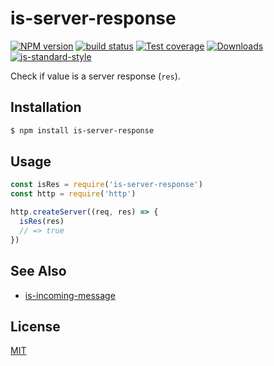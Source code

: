# is-server-response
[![NPM version][npm-image]][npm-url]
[![build status][travis-image]][travis-url]
[![Test coverage][codecov-image]][codecov-url]
[![Downloads][downloads-image]][downloads-url]
[![js-standard-style][standard-image]][standard-url]

Check if value is a server response (`res`).

## Installation
```bash
$ npm install is-server-response
```

## Usage
```js
const isRes = require('is-server-response')
const http = require('http')

http.createServer((req, res) => {
  isRes(res)
  // => true
})
```

## See Also
- [is-incoming-message](https://github.com/yoshuawuyts/is-incoming-message)

## License
[MIT](https://tldrlegal.com/license/mit-license)

[npm-image]: https://img.shields.io/npm/v/is-server-response.svg?style=flat-square
[npm-url]: https://npmjs.org/package/is-server-response
[travis-image]: https://img.shields.io/travis/yoshuawuyts/is-server-response/master.svg?style=flat-square
[travis-url]: https://travis-ci.org/yoshuawuyts/is-server-response
[codecov-image]: https://img.shields.io/codecov/c/github/yoshuawuyts/is-server-response/master.svg?style=flat-square
[codecov-url]: https://codecov.io/github/yoshuawuyts/is-server-response
[downloads-image]: http://img.shields.io/npm/dm/is-server-response.svg?style=flat-square
[downloads-url]: https://npmjs.org/package/is-server-response
[standard-image]: https://img.shields.io/badge/code%20style-standard-brightgreen.svg?style=flat-square
[standard-url]: https://github.com/feross/standard
